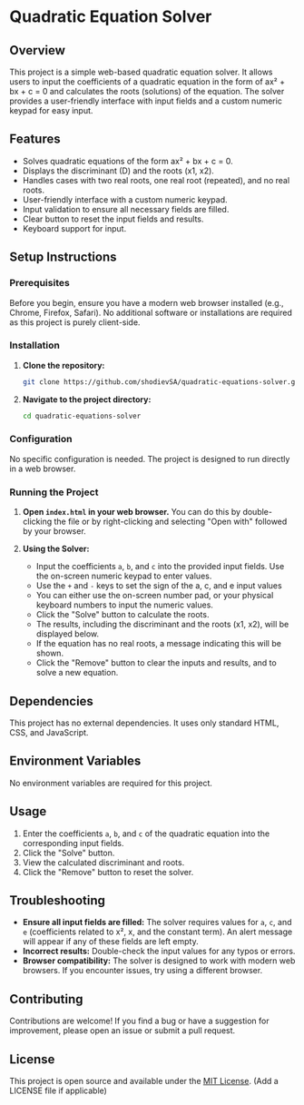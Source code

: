 # Quadratic Equation Solver

## Overview

This project is a simple web-based quadratic equation solver. It allows users to input the coefficients of a quadratic equation in the form of ax² + bx + c = 0 and calculates the roots (solutions) of the equation. The solver provides a user-friendly interface with input fields and a custom numeric keypad for easy input.

## Features

-   Solves quadratic equations of the form ax² + bx + c = 0.
-   Displays the discriminant (D) and the roots (x1, x2).
-   Handles cases with two real roots, one real root (repeated), and no real roots.
-   User-friendly interface with a custom numeric keypad.
-   Input validation to ensure all necessary fields are filled.
-   Clear button to reset the input fields and results.
-   Keyboard support for input.

## Setup Instructions

### Prerequisites

Before you begin, ensure you have a modern web browser installed (e.g., Chrome, Firefox, Safari).  No additional software or installations are required as this project is purely client-side.

### Installation

1.  **Clone the repository:**

    ```bash
    git clone https://github.com/shodievSA/quadratic-equations-solver.git
    ```

2.  **Navigate to the project directory:**

    ```bash
    cd quadratic-equations-solver
    ```

### Configuration

No specific configuration is needed. The project is designed to run directly in a web browser.

### Running the Project

1.  **Open `index.html` in your web browser.**  You can do this by double-clicking the file or by right-clicking and selecting "Open with" followed by your browser.

2.  **Using the Solver:**

    *   Input the coefficients `a`, `b`, and `c` into the provided input fields.  Use the on-screen numeric keypad to enter values.
    *   Use the `+` and `-` keys to set the sign of the a, c, and e input values
    *   You can either use the on-screen number pad, or your physical keyboard numbers to input the numeric values.
    *   Click the "Solve" button to calculate the roots.
    *   The results, including the discriminant and the roots (x1, x2), will be displayed below.
    *   If the equation has no real roots, a message indicating this will be shown.
    *   Click the "Remove" button to clear the inputs and results, and to solve a new equation.

## Dependencies

This project has no external dependencies. It uses only standard HTML, CSS, and JavaScript.

## Environment Variables

No environment variables are required for this project.

## Usage

1.  Enter the coefficients `a`, `b`, and `c` of the quadratic equation into the corresponding input fields.
2.  Click the "Solve" button.
3.  View the calculated discriminant and roots.
4.  Click the "Remove" button to reset the solver.

## Troubleshooting

*   **Ensure all input fields are filled:** The solver requires values for `a`, `c`, and `e` (coefficients related to x², x, and the constant term). An alert message will appear if any of these fields are left empty.
*   **Incorrect results:** Double-check the input values for any typos or errors.
*   **Browser compatibility:** The solver is designed to work with modern web browsers. If you encounter issues, try using a different browser.

## Contributing

Contributions are welcome! If you find a bug or have a suggestion for improvement, please open an issue or submit a pull request.

## License

This project is open source and available under the [MIT License](LICENSE). (Add a LICENSE file if applicable)
